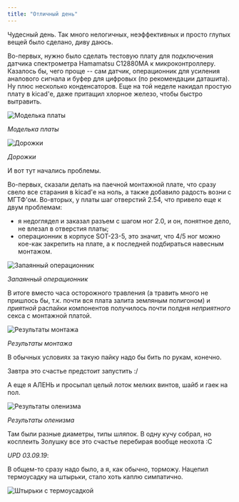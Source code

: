 ```yaml
---
title: "Отличный день"
---
```


Чудесный день. Так много нелогичных, неэффективных и просто глупых вещей было сделано, диву даюсь.

Во-первых, нужно было сделать тестовую плату для подключения датчика спектрометра Hamamatsu C12880MA к микроконтроллеру.
Казалось бы, чего проще -- сам датчик, операционник для усиления аналового сигнала и буфер для цифровых (по рекомендации даташита).
Ну плюс несколько конденсаторов.
Еще на той неделе накидал простую плату в kicad'е, даже притащил хлорное железо, чтобы быстро вытравить.

![Моделька платы](https://i.ibb.co/ds9vgwc/Free-CAD-2019-08-23-17-20-21.png)

_Моделька платы_

![Дорожки](https://i.ibb.co/fHQhdQx/Free-CAD-2019-08-23-17-22-14.png)

_Дорожки_

И вот тут начались проблемы.

Во-первых, сказали делать на паечной монтажной плате, что сразу свело все старания в kicad'е на ноль, а также добавило радость возни с МГТФ'ом.
Во-вторых, у платы шаг отверстий 2.54, что привело еще к двум проблемам:

- я недоглядел и заказал разъем с шагом ног 2.0, и он, понятное дело, не влезал в отверстия платы;
- операционник в корпусе SOT-23-5, это значит, что 4/5 ног можно кое-как закрепить на плате, а к последней подбираться навесным монтажом.

![Запаянный операционник](https://i.ibb.co/b2vyBqX/20190828-130813.jpg)

_Запаянный операционник_

В итоге вместо часа осторожного травления (а травить много не пришлось бы, т.к. почти вся плата залита земляным полигоном) и _приятной_ распайки компонентов получилось почти полдня _неприятного_ секса с монтажной платой.

![Результаты монтажа](https://i.ibb.co/LYd2HNz/20190827-191653.jpg)

_Результаты монтажа_

В обычных условиях за такую пайку надо бы бить по рукам, конечно.

Завтра это счастье предстоит запустить :/

А еще я АЛЕНЬ и просыпал целый лоток мелких винтов, шайб и гаек на пол.

![Результаты оленизма](https://i.ibb.co/qxp6c2h/20190827-180416.jpg)

_Результаты оленизма_

Там были разные диаметры, типы шляпок.
В одну кучу собрал, но косплеить Золушку все это счастье перебирая вообще неохота :С

_UPD 03.09.19_:

В общем-то сразу надо было, а я, как обычно, торможу.
Нацепил термоусадку на штырьки, стало хоть каплю симпатично.

![Штырьки с термоусадкой](https://i.ibb.co/R9z8FR0/20190903-124026.jpg)
